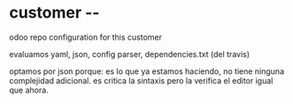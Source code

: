 # customer --
odoo repo configuration for this customer

evaluamos yaml, json, config parser, dependencies.txt (del travis)

optamos por json porque:
es lo que ya estamos haciendo, no tiene ninguna complejidad adicional.
es critica la sintaxis pero la verifica el editor igual que ahora.
